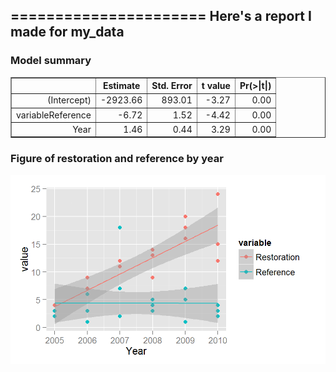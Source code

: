 ======================
Here's a report I made for my_data
----------------------




### Model summary
<!-- html table generated in R 3.0.3 by xtable 1.7-3 package -->
<!-- Thu Jun 05 09:09:19 2014 -->
<TABLE border=1>
<TR> <TH>  </TH> <TH> Estimate </TH> <TH> Std. Error </TH> <TH> t value </TH> <TH> Pr(&gt;|t|) </TH>  </TR>
  <TR> <TD align="right"> (Intercept) </TD> <TD align="right"> -2923.66 </TD> <TD align="right"> 893.01 </TD> <TD align="right"> -3.27 </TD> <TD align="right"> 0.00 </TD> </TR>
  <TR> <TD align="right"> variableReference </TD> <TD align="right"> -6.72 </TD> <TD align="right"> 1.52 </TD> <TD align="right"> -4.42 </TD> <TD align="right"> 0.00 </TD> </TR>
  <TR> <TD align="right"> Year </TD> <TD align="right"> 1.46 </TD> <TD align="right"> 0.44 </TD> <TD align="right"> 3.29 </TD> <TD align="right"> 0.00 </TD> </TR>
   </TABLE>


### Figure of restoration and reference by year
![plot of chunk reg_fig](figure/reg_fig.png) 



